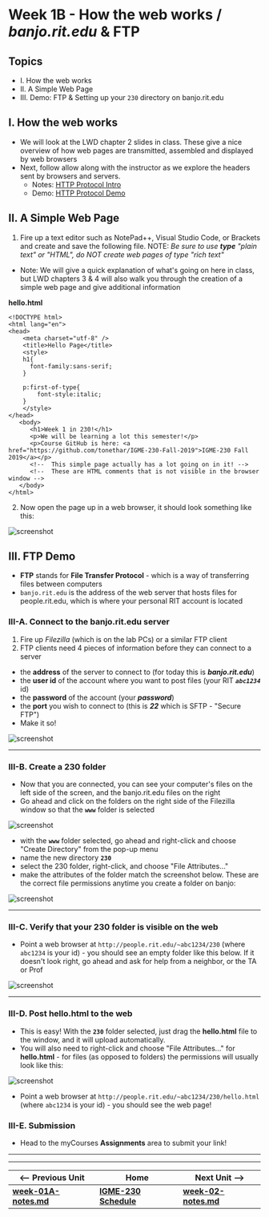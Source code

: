# Week 1B - How the web works / *banjo.rit.edu* & FTP

## Topics
- I. How the web works
- II. A Simple Web Page
- III. Demo: FTP & Setting up your `230` directory on banjo.rit.edu

## I. How the web works

- We will look at the LWD chapter 2 slides in class. These give a nice overview of how web pages are transmitted, assembled and displayed by web browsers
- Next, follow allow along with the instructor as we explore the headers sent by browsers and servers.
    - Notes: [HTTP Protocol Intro](https://github.com/tonethar/IGME-235-Shared/blob/master/notes/http-protocol-intro.md)
    - Demo: [HTTP Protocol Demo](https://github.com/tonethar/IGME-235-Shared/blob/master/notes/http-protocol-demo.md)
    
## II. A Simple Web Page

1) Fire up a text editor such as NotePad++, Visual Studio Code, or Brackets and create and save the following file. NOTE: *Be sure to use **type** "plain text" or "HTML", do NOT create web pages of type "rich text"*

- Note: We will give a quick explanation of what's going on here in class, but LWD chapters 3 & 4 will also walk you through the creation of a simple web page and give additional information

**hello.html**
```
<!DOCTYPE html>
<html lang="en">
<head>
	<meta charset="utf-8" />
	<title>Hello Page</title>
	<style>
	h1{
	  font-family:sans-serif;
	}
	
	p:first-of-type{
		font-style:italic;
	}
	</style>
</head>
   <body>
      <h1>Week 1 in 230!</h1>
      <p>We will be learning a lot this semester!</p>
      <p>Course GitHub is here: <a href="https://github.com/tonethar/IGME-230-Fall-2019">IGME-230 Fall 2019</a></p>
      <!-- 	This simple page actually has a lot going on in it! -->
      <!-- 	These are HTML comments that is not visible in the browser window -->
   </body>
</html>
```

2) Now open the page up in a web browser, it should look something like this:

![screenshot](_images/hello-page.jpg)



## III. FTP Demo

- **FTP** stands for **File Transfer Protocol** - which is a way of transferring files between computers
- `banjo.rit.edu` is the address of the web server that hosts files for people.rit.edu, which is where your personal RIT account is located 


### III-A. Connect to the banjo.rit.edu server

1. Fire up *Filezilla* (which is on the lab PCs) or a similar FTP client
2. FTP clients need 4 pieces of information before they can connect to a server
- the **address** of the server to connect to (for today this is ***banjo.rit.edu***)
- the **user id** of the account where you want to post files (your RIT ***`abc1234`*** id)
- the **password** of the account (your ***password***)
- the **port** you wish to connect to (this is ***22*** which is SFTP - "Secure FTP")
- Make it so!


![screenshot](_images/FTP-1.jpg)

<hr>

### III-B. Create a 230 folder

- Now that you are connected, you can see your computer's files on the left side of the screen, and the banjo.rit.edu files on the right
- Go ahead and click on the folders on the right side of the Filezilla window so that the **`www`** folder is selected

![screenshot](_images/FTP-2.jpg)


- with the **`www`** folder selected, go ahead and right-click and choose "Create Directory" from the pop-up menu
- name the new directory **`230`**
- select the 230 folder, right-click,  and choose "File Attributes..."
- make the attributes of the folder match the screenshot below. These are the correct file permissions anytime you create a folder on banjo:

![screenshot](_images/FTP-3.jpg)

<hr>

### III-C. Verify that your 230 folder is visible on the web

- Point a web browser at `http://people.rit.edu/~abc1234/230` (where `abc1234` is your id) - you should see an empty folder like this below. If it doesn't look right, go ahead and ask for help from a neighbor, or the TA or Prof

![screenshot](_images/FTP-4.jpg)
 
<hr>

### III-D. Post hello.html to the web

- This is easy! With the **`230`** folder selected, just drag the **hello.html** file to the window, and it will upload automatically.
- You will also need to right-click and choose "File Attributes..." for **hello.html** - for files (as opposed to folders) the permissions will usually look like this:

![screenshot](_images/FTP-5.jpg)

- Point a web browser at `http://people.rit.edu/~abc1234/230/hello.html` (where `abc1234` is your id) - you should see the web page!

### III-E. Submission

- Head to the myCourses **Assignments** area to submit your link!

<hr><hr>

| <-- Previous Unit | Home | Next Unit -->
| --- | --- | --- 
| [**week-01A-notes.md**](week-01A-notes.md)     |  [**IGME-230 Schedule**](../schedule.md) | [**week-02-notes.md**](week-02-notes.md)
